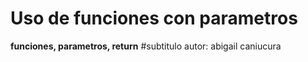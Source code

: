 # Uso de funciones con parametros


**funciones, parametros, return**
#subtitulo
autor: abigail caniucura